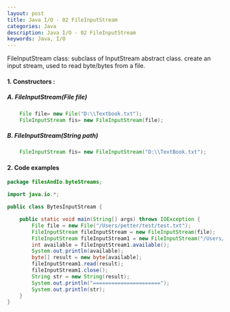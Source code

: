 ```yaml
---
layout: post
title: Java I/O - 02 FileInputStream
categories: Java
description: Java I/O - 02 FileInputStream
keywords: Java, I/O
---
```


FileInputStream class: subclass of InputStream abstract class. 
create an input stream, used to read byte/bytes from a file. 
#### 1. Constructors :

##### A. FileInputStream(File file)
```java
    File file= new File("D:\\Textbook.txt");
    FileInputStream fis= new FileInputStream(file);
```
 

##### B. FileInputStream(String path)
```java
    FileInputStream fis= new FileInputStream("D:\\TextBook.txt");
```
#### 2. Code examples
```java
package filesAndIo.byteStreams;

import java.io.*;

public class BytesInputStream {

    public static void main(String[] args) throws IOException {
        File file = new File("/Users/petter/test/test.txt");
        FileInputStream fileInputStream = new FileInputStream(file);
        FileInputStream fileInputStream1 = new FileInputStream("/Users/petter/test/test.txt");
        int available = fileInputStream1.available();
        System.out.println(available);
        byte[] result = new byte[available];
        fileInputStream1.read(result);
        fileInputStream1.close();
        String str = new String(result);
        System.out.println("======================");
        System.out.println(str);
    }
}

```
